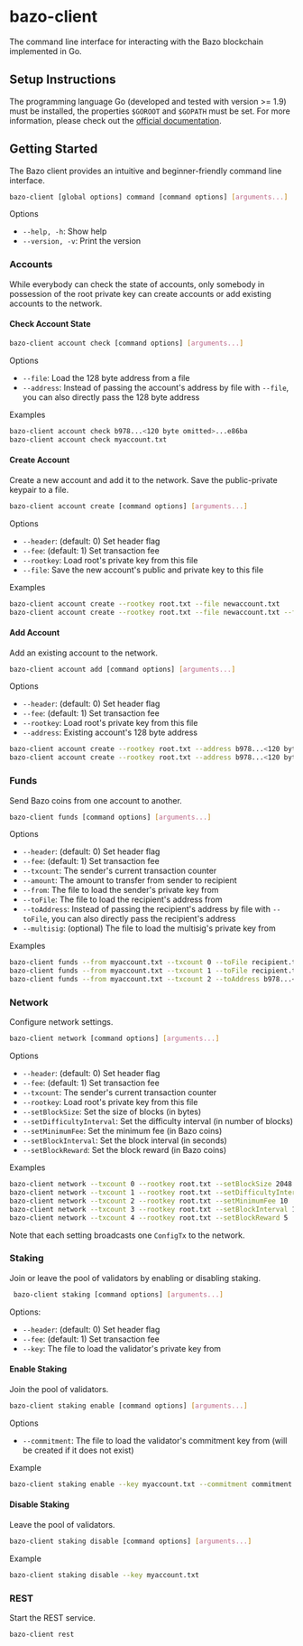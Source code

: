 # bazo-client

The command line interface for interacting with the Bazo blockchain implemented in Go.

## Setup Instructions

The programming language Go (developed and tested with version >= 1.9) must be installed, the properties `$GOROOT` and `$GOPATH` must be set. 
For more information, please check out the [official documentation](https://github.com/golang/go/wiki/SettingGOPATH).

## Getting Started

The Bazo client provides an intuitive and beginner-friendly command line interface.

```bash
bazo-client [global options] command [command options] [arguments...]
```

Options
* `--help, -h`: Show help 
* `--version, -v`: Print the version

### Accounts

While everybody can check the state of accounts, only somebody in possession of the root private key can
create accounts or add existing accounts to the network.

#### Check Account State

```bash
bazo-client account check [command options] [arguments...]
```

Options
* `--file`: Load the 128 byte address from a file
* `--address`: Instead of passing the account's address by file with `--file`, you can also directly pass the 128 byte address

Examples

```bash
bazo-client account check b978...<120 byte omitted>...e86ba
bazo-client account check myaccount.txt 
```

#### Create Account

Create a new account and add it to the network. Save the public-private keypair to a file.

```bash
bazo-client account create [command options] [arguments...]
```

Options
* `--header`: (default: 0) Set header flag
* `--fee`: (default: 1) Set transaction fee
* `--rootkey`: Load root's private key from this file
* `--file`: Save the new account's public and private key to this file

Examples

```bash
bazo-client account create --rootkey root.txt --file newaccount.txt
bazo-client account create --rootkey root.txt --file newaccount.txt --fee 5
```

#### Add Account

Add an existing account to the network.

```bash
bazo-client account add [command options] [arguments...]
```

Options
* `--header`: (default: 0) Set header flag
* `--fee`: (default: 1) Set transaction fee
* `--rootkey`: Load root's private key from this file
* `--address`: Existing account's 128 byte address

```bash
bazo-client account create --rootkey root.txt --address b978...<120 byte omitted>...e86ba
bazo-client account create --rootkey root.txt --address b978...<120 byte omitted>...e86ba --fee 5 
```

### Funds

Send Bazo coins from one account to another.

```bash
bazo-client funds [command options] [arguments...]
```

Options
* `--header`: (default: 0) Set header flag
* `--fee`: (default: 1) Set transaction fee
* `--txcount`: The sender's current transaction counter
* `--amount`: The amount to transfer from sender to recipient
* `--from`: The file to load the sender's private key from
* `--toFile`: The file to load the recipient's address from
* `--toAddress`: Instead of passing the recipient's address by file with `--toFile`, you can also directly pass the recipient's address
* `--multisig`: (optional) The file to load the multisig's private key from

Examples

```bash
bazo-client funds --from myaccount.txt --txcount 0 --toFile recipient.txt --amount 100
bazo-client funds --from myaccount.txt --txcount 1 --toFile recipient.txt --amount 100 --multisig multisig.txt
bazo-client funds --from myaccount.txt --txcount 2 --toAddress b978...<120 byte omitted>...e86ba --amount 100 --fee 15
```

### Network

Configure network settings.

```bash
bazo-client network [command options] [arguments...]
```

Options
* `--header`: (default: 0) Set header flag
* `--fee`: (default: 1) Set transaction fee
* `--txcount`: The sender's current transaction counter
* `--rootkey`: Load root's private key from this file
* `--setBlockSize`: Set the size of blocks (in bytes)
* `--setDifficultyInterval`: Set the difficulty interval (in number of blocks) 
* `--setMinimumFee`: Set the minimum fee (in Bazo coins)
* `--setBlockInterval`: Set the block interval (in seconds)
* `--setBlockReward`: Set the block reward (in Bazo coins)

Examples

```bash
bazo-client network --txcount 0 --rootkey root.txt --setBlockSize 2048
bazo-client network --txcount 1 --rootkey root.txt --setDifficultyInterval 10
bazo-client network --txcount 2 --rootkey root.txt --setMinimumFee 10
bazo-client network --txcount 3 --rootkey root.txt --setBlockInterval 120
bazo-client network --txcount 4 --rootkey root.txt --setBlockReward 5
```

Note that each setting broadcasts one `ConfigTx` to the network.

### Staking

Join or leave the pool of validators by enabling or disabling staking.

```bash
 bazo-client staking [command options] [arguments...]
```

Options: 
* `--header`: (default: 0) Set header flag
* `--fee`: (default: 1) Set transaction fee
* `--key`: The file to load the validator's private key from
 
#### Enable Staking
 
Join the pool of validators.
 
```bash
bazo-client staking enable [command options] [arguments...]
```

Options
* `--commitment`: The file to load the validator's commitment key from (will be created if it does not exist)

Example

```bash
bazo-client staking enable --key myaccount.txt --commitment commitment.txt
```
 
 #### Disable Staking
 
Leave the pool of validators.
 
```bash
bazo-client staking disable [command options] [arguments...]
```

Example

```bash
bazo-client staking disable --key myaccount.txt
```

### REST 

Start the REST service.

```bash
bazo-client rest
```
